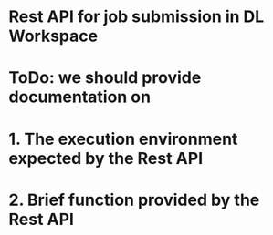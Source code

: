 # Rest API for job submission in DL Workspace

# ToDo: we should provide documentation on 
# 1. The execution environment expected by the Rest API
# 2. Brief function provided by the Rest API
